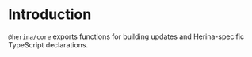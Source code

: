 # Introduction

`@herina/core` exports functions for building updates and Herina-specific TypeScript declarations.